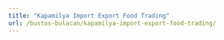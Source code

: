 ```yaml
---
title: "Kapamilya Import Export Food Trading"
url: /bustos-bulacan/kapamilya-import-export-food-trading/
---
```

